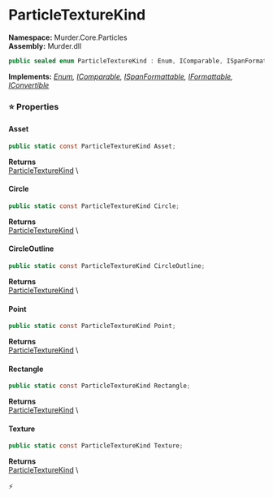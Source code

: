# ParticleTextureKind

**Namespace:** Murder.Core.Particles \
**Assembly:** Murder.dll

```csharp
public sealed enum ParticleTextureKind : Enum, IComparable, ISpanFormattable, IFormattable, IConvertible
```

**Implements:** _[Enum](https://learn.microsoft.com/en-us/dotnet/api/System.Enum?view=net-7.0), [IComparable](https://learn.microsoft.com/en-us/dotnet/api/System.IComparable?view=net-7.0), [ISpanFormattable](https://learn.microsoft.com/en-us/dotnet/api/System.ISpanFormattable?view=net-7.0), [IFormattable](https://learn.microsoft.com/en-us/dotnet/api/System.IFormattable?view=net-7.0), [IConvertible](https://learn.microsoft.com/en-us/dotnet/api/System.IConvertible?view=net-7.0)_

### ⭐ Properties
#### Asset
```csharp
public static const ParticleTextureKind Asset;
```

**Returns** \
[ParticleTextureKind](../../../Murder/Core/Particles/ParticleTextureKind.html) \
#### Circle
```csharp
public static const ParticleTextureKind Circle;
```

**Returns** \
[ParticleTextureKind](../../../Murder/Core/Particles/ParticleTextureKind.html) \
#### CircleOutline
```csharp
public static const ParticleTextureKind CircleOutline;
```

**Returns** \
[ParticleTextureKind](../../../Murder/Core/Particles/ParticleTextureKind.html) \
#### Point
```csharp
public static const ParticleTextureKind Point;
```

**Returns** \
[ParticleTextureKind](../../../Murder/Core/Particles/ParticleTextureKind.html) \
#### Rectangle
```csharp
public static const ParticleTextureKind Rectangle;
```

**Returns** \
[ParticleTextureKind](../../../Murder/Core/Particles/ParticleTextureKind.html) \
#### Texture
```csharp
public static const ParticleTextureKind Texture;
```

**Returns** \
[ParticleTextureKind](../../../Murder/Core/Particles/ParticleTextureKind.html) \


⚡